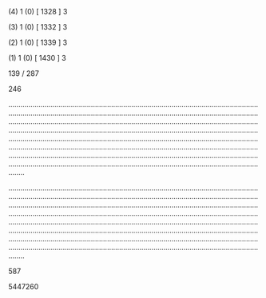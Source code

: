 (4) 1 (0) [ 1328 ] 3 


(3) 1 (0) [ 1332 ] 3 


(2) 1 (0) [ 1339 ] 3 


(1) 1 (0) [ 1430 ] 3 


139 / 287 


246 


........................................................................................................................................................................................................................................................................................................................................................................................................................................................................................................................................................................................................................................................................................................................................................................................................................................................................................................................................................................................................................................ 


 


........................................................................................................................................................................................................................................................................................................................................................................................................................................................................................................................................................................................................................................................................................................................................................................................................................................................................................................................................................................................................................................ 


 


587 


5447260 



